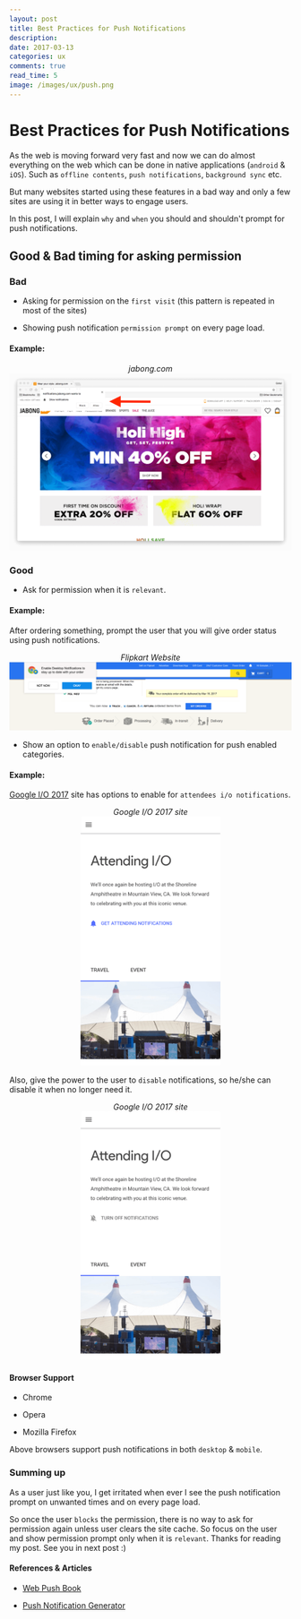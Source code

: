 ```yaml
---
layout: post
title: Best Practices for Push Notifications
description: 
date: 2017-03-13
categories: ux
comments: true
read_time: 5
image: /images/ux/push.png
---
```


# Best Practices for Push Notifications

As the web is moving forward very fast and now we can do almost everything on the web which can be done in native applications (`android` & `iOS`). Such as `offline contents`, `push notifications`, `background sync` etc. 

But many websites started using these features in a bad way and only a few sites are using it in better ways to engage users. 

In this post, I will explain `why` and `when` you should and shouldn't prompt for push notifications.

## Good & Bad timing for asking permission

### Bad

- Asking for permission on the `first visit` (this pattern is repeated in most of the sites)

- Showing push notification `permission prompt` on every page load.

#### Example: 

<center class="mtop30 mbot30 b"><i>jabong.com</i></center>

<center> <img src="/images/ux/jabong.png" alt="Jabong Website"/></center>

### Good

- Ask for permission when it is `relevant`. 

#### Example:

After ordering something, prompt the user that you will give order status using push notifications.

<center class="mtop30 mbot30 b"><i>Flipkart Website</i></center>

<center> <img src="/images/ux/flipkart.png" alt="Flipkart Website"/></center>

- Show an option to `enable/disable` push notification for push enabled categories.

#### Example:

<a href="https://events.google.com/io/attending/" target="_blank">Google I/O 2017</a> site has options to enable for `attendees i/o notifications`.

<center class="mtop30 mbot30 b"><i>Google I/O 2017 site</i></center>

<center> <img width="250px" src="/images/ux/google-io-1.png" alt="Google IO 2017 - Mobile"/></center>

Also, give the power to the user to `disable` notifications, so he/she can disable it when no longer need it.

<center class="mtop30 mbot30 b"><i>Google I/O 2017 site</i></center>

<center> <img width="250px" src="/images/ux/google-io-2.png" alt="Google IO 2017 - Mobile"/></center>

#### Browser Support

- Chrome

- Opera

- Mozilla Firefox

Above browsers support push notifications in both `desktop` & `mobile`.

### Summing up

As a user just like you, I get irritated when ever I see the push notification prompt on unwanted times and on every page load.

So once the user `blocks` the permission, there is no way to ask for permission again unless user clears the site cache. So focus on the user and show permission prompt only when it is `relevant`. Thanks for reading my post. See you in next post :)

#### References & Articles

- <a href="https://web-push-book.gauntface.com/" target="_blank">Web Push Book
</a>

- <a href="https://tests.peter.sh/notification-generator/" target="_blank">Push Notification Generator
</a>
